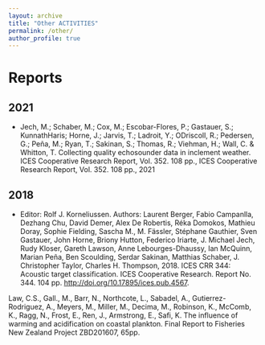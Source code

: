 ```yaml
---
layout: archive
title: "Other ACTIVITIES"
permalink: /other/
author_profile: true
---
```


# Reports

## 2021
- Jech, M.; Schaber, M.; Cox, M.; Escobar-Flores, P.; Gastauer, S.; KunnathHaris; Horne, J.; Jarvis, T.; Ladroit, Y.; ODriscoll, R.; Pedersen, G.; Peña, M.; Ryan, T.; Sakinan, S.; Thomas, R.; Viehman, H.; Wall, C. & Whitton, T.
Collecting quality echosounder data in inclement weather. 
ICES Cooperative Research Report, Vol. 352. 108 pp., ICES Cooperative Research Report, Vol. 352. 108 pp., 2021

## 2018
- Editor: Rolf J. Korneliussen. Authors: Laurent Berger, Fabio Campanlla, Dezhang Chu, David Demer, Alex De Robertis, Réka Domokos, Mathieu Doray, Sophie Fielding, Sascha M., M. Fässler, Stéphane Gauthier, Sven Gastauer, John Horne, Briony Hutton, Federico Iriarte, J. Michael Jech, Rudy Kloser, Gareth Lawson, Anne Lebourges-Dhaussy, Ian McQuinn, Marian Peña, Ben Scoulding, Serdar Sakinan, Matthias Schaber, J. Christopher Taylor, Charles H. Thompson, 2018. ICES CRR 344: Acoustic target classification. ICES Cooperative Research. Report No. 344. 104 pp. http://doi.org/10.17895/ices.pub.4567.



Law, C.S., Gall., M., Barr, N., Northcote, L., Sabadel, A., Gutierrez-Rodriguez, A., Meyers, M., Miller, M., Decima, M., Robinson, K., McComb, K., Ragg, N., Frost, E., Ren, J., Armstrong, E., Safi, K. The influence of warming and acidification on coastal plankton. Final Report to Fisheries New Zealand Project ZBD201607, 65pp.

